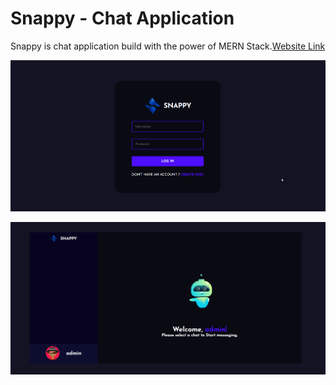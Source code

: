 # Snappy - Chat Application

Snappy is chat application build with the power of MERN Stack.[Website Link](https://studynotion-frontend.vercel.app/)

![login page](./images/snappy_login.png)

![home page](./images/snappy.png)
